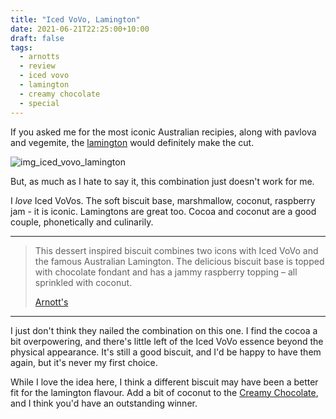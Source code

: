 ```yaml
---
title: "Iced VoVo, Lamington"
date: 2021-06-21T22:25:00+10:00
draft: false
tags:
  - arnotts
  - review
  - iced vovo
  - lamington
  - creamy chocolate
  - special
---
```


If you asked me for the most iconic Australian recipies, along with pavlova and vegemite, the [lamington][link-lamington] would definitely make the cut.

<!--more-->

![img_iced_vovo_lamington](/arnotts/iced_vovo_lamington/iced_vovo_lamington.png)

But, as much as I hate to say it, this combination just doesn't work for me.

I _love_ Iced VoVos. The soft biscuit base, marshmallow, coconut, raspberry jam - it is iconic. Lamingtons are great too. Cocoa and coconut are a good couple, phonetically and culinarily.

---

> This dessert inspired biscuit combines two icons with Iced VoVo and the famous Australian Lamington. The delicious biscuit base is topped with chocolate fondant and has a jammy raspberry topping – all sprinkled with coconut.
> 
> [Arnott's][link-iced-vovo-lamington]

---

I just don't think they nailed the combination on this one. I find the cocoa a bit overpowering, and there's little left of the Iced VoVo essence beyond the physical appearance. It's still a good biscuit, and I'd be happy to have them again, but it's never my first choice. 

While I love the idea here, I think a different biscuit may have been a better fit for the lamington flavour. Add a bit of coconut to the [Creamy Chocolate][link-creamy-chocolate], and I think you'd have an outstanding winner.





[link-iced-vovo-lamington]: https://www.arnotts.com/products/fancy-and-cream-biscuits/new-iconic-desserts/iced-vovo-lamington
[link-lamington]: https://en.wikipedia.org/wiki/Lamington
[link-creamy-chocolate]: https://www.arnotts.com/products/fancy-and-cream-biscuits/cream-biscuits/creamy-chocolate